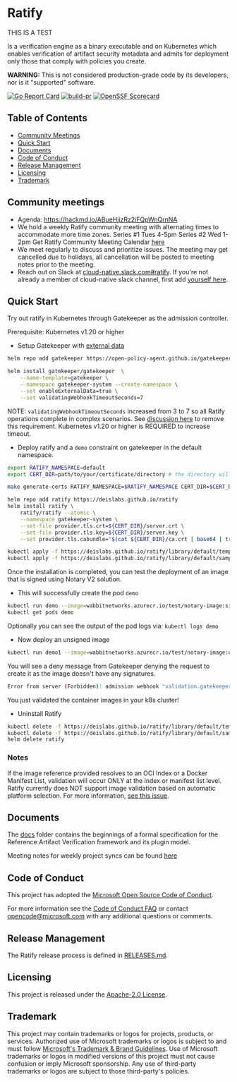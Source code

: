 # Ratify

THIS IS A TEST

Is a verification engine as a binary executable and on Kubernetes which enables verification of artifact security metadata and admits for deployment only those that comply with policies you create.

**WARNING:** This is not considered production-grade code
by its developers, nor is it "supported" software.

[![Go Report Card](https://goreportcard.com/badge/github.com/deislabs/ratify)](https://goreportcard.com/report/github.com/deislabs/ratify)
[![build-pr](https://github.com/deislabs/ratify/actions/workflows/build-pr.yml/badge.svg)](https://github.com/deislabs/ratify/actions/workflows/build-pr.yml)
[![OpenSSF Scorecard](https://api.securityscorecards.dev/projects/github.com/deislabs/ratify/badge)](https://api.securityscorecards.dev/projects/github.com/deislabs/ratify)

## Table of Contents

- [Community Meetings](#community-meetings)
- [Quick Start](#quick-start)
- [Documents](#documents)
- [Code of Conduct](#code-of-conduct)
- [Release Management](#release-management)
- [Licensing](#licensing)
- [Trademark](#trademark)

## Community meetings

- Agenda: <https://hackmd.io/ABueHjizRz2iFQpWnQrnNA>
- We hold a weekly Ratify community meeting with alternating times to accommodate more time zones.
Series #1 Tues 4-5pm
Series #2 Wed 1-2pm
Get Ratify Community Meeting Calendar [here](https://calendar.google.com/calendar/u/0?cid=OWJjdTF2M3ZiZGhubm1mNmJyMDhzc2swNTRAZ3JvdXAuY2FsZW5kYXIuZ29vZ2xlLmNvbQ)
- We meet regularly to discuss and prioritize issues. The meeting may get cancelled due to holidays, all cancellation will be posted to meeting notes prior to the meeting.
- Reach out on Slack at [cloud-native.slack.com#ratify](https://cloud-native.slack.com/archives/C03T3PEKVA9). If you're not already a member of cloud-native slack channel, first add [yourself here](https://communityinviter.com/apps/cloud-native/cncf).

## Quick Start

Try out ratify in Kubernetes through Gatekeeper as the admission controller.

Prerequisite: Kubernetes v1.20 or higher

- Setup Gatekeeper with [external data](https://open-policy-agent.github.io/gatekeeper/website/docs/externaldata)

```bash
helm repo add gatekeeper https://open-policy-agent.github.io/gatekeeper/charts

helm install gatekeeper/gatekeeper  \
    --name-template=gatekeeper \
    --namespace gatekeeper-system --create-namespace \
    --set enableExternalData=true \
    --set validatingWebhookTimeoutSeconds=7
```

NOTE: `validatingWebhookTimeoutSeconds` increased from 3 to 7 so all Ratify operations complete in complex scenarios. See [discussion here](https://github.com/deislabs/ratify/issues/269) to remove this requirement. Kubernetes v1.20 or higher is REQUIRED to increase timeout.  

- Deploy ratify and a `demo` constraint on gatekeeper in the default namespace.

```bash
export RATIFY_NAMESPACE=default
export CERT_DIR=path/to/your/certificate/directory # the directory will be created by generate-certs

make generate-certs RATIFY_NAMESPACE=$RATIFY_NAMESPACE CERT_DIR=$CERT_DIR

helm repo add ratify https://deislabs.github.io/ratify
helm install ratify \
    ratify/ratify --atomic \
    --namespace gatekeeper-system \
    --set-file provider.tls.crt=${CERT_DIR}/server.crt \
    --set-file provider.tls.key=${CERT_DIR}/server.key \
    --set provider.tls.cabundle="$(cat ${CERT_DIR}/ca.crt | base64 | tr -d '\n')"

kubectl apply -f https://deislabs.github.io/ratify/library/default/template.yaml
kubectl apply -f https://deislabs.github.io/ratify/library/default/samples/constraint.yaml
```

Once the installation is completed, you can test the deployment of an image that is signed using Notary V2 solution.

- This will successfully create the pod `demo`

```bash
kubectl run demo --image=wabbitnetworks.azurecr.io/test/notary-image:signed
kubectl get pods demo
```

Optionally you can see the output of the pod logs via: `kubectl logs demo`

- Now deploy an unsigned image

```bash
kubectl run demo1 --image=wabbitnetworks.azurecr.io/test/notary-image:unsigned
```

You will see a deny message from Gatekeeper denying the request to create it as the image doesn't have any signatures.

```bash
Error from server (Forbidden): admission webhook "validation.gatekeeper.sh" denied the request: [ratify-constraint] Subject failed verification: wabbitnetworks.azurecr.io/test/net-monitor:unsigned
```

You just validated the container images in your k8s cluster!

- Uninstall Ratify

```bash
kubectl delete -f https://deislabs.github.io/ratify/library/default/template.yaml
kubectl delete -f https://deislabs.github.io/ratify/library/default/samples/constraint.yaml
helm delete ratify
```

### Notes

If the image reference provided resolves to an OCI Index or a Docker Manifest List, validation will occur ONLY at the index or manifest list level. Ratify currently does NOT support image validation based on automatic platform selection. For more information, [see this issue](https://github.com/deislabs/ratify/issues/101).

## Documents

The [docs](docs/README.md) folder contains the beginnings of a formal
specification for the Reference Artifact Verification framework and its plugin model.

Meeting notes for weekly project syncs can be found [here](https://hackmd.io/ABueHjizRz2iFQpWnQrnNA?both)

## Code of Conduct

This project has adopted the [Microsoft Open Source Code of
Conduct](https://opensource.microsoft.com/codeofconduct/).

For more information see the [Code of Conduct
FAQ](https://opensource.microsoft.com/codeofconduct/faq/) or contact
[opencode@microsoft.com](mailto:opencode@microsoft.com) with any additional
questions or comments.

## Release Management

The Ratify release process is defined in [RELEASES.md](./RELEASES.md).

## Licensing

This project is released under the [Apache-2.0 License](./LICENSE).

## Trademark

This project may contain trademarks or logos for projects, products, or services. Authorized use of Microsoft trademarks or logos is subject to and must follow [Microsoft's Trademark & Brand Guidelines][microsoft-trademark]. Use of Microsoft trademarks or logos in modified versions of this project must not cause confusion or imply Microsoft sponsorship. Any use of third-party trademarks or logos are subject to those third-party's policies.

[microsoft-trademark]: https://www.microsoft.com/legal/intellectualproperty/trademarks
